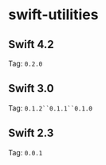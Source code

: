 # swift-utilities

## Swift 4.2

Tag: `0.2.0`

## Swift 3.0

Tag: `0.1.2``0.1.1``0.1.0`

## Swift 2.3

Tag: `0.0.1`
